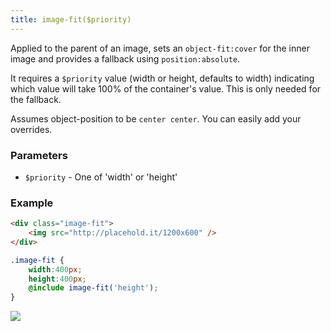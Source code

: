 ```yaml
---
title: image-fit($priority)
---
```


Applied to the parent of an image, sets an `object-fit:cover` for the inner image and provides a fallback using `position:absolute`.

It requires a `$priority` value (width or height, defaults to width) indicating which value will take 100% of the container's value. This is only needed for the fallback.

Assumes object-position to be `center center`. You can easily add your overrides.

### Parameters
- `$priority` - One of 'width' or 'height'

### Example

```html
<div class="image-fit">
    <img src="http://placehold.it/1200x600" />
</div>
```

```scss
.image-fit {
    width:400px;
    height:400px;
    @include image-fit('height');
}
```

<div class="image-fit">
    <img src="http://placehold.it/1200x600" />
</div>
